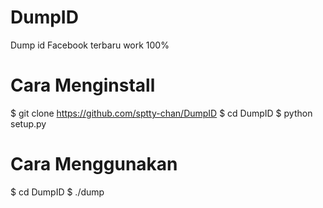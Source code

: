 # DumpID
Dump id Facebook terbaru work 100%

# Cara Menginstall
$ git clone https://github.com/sptty-chan/DumpID
$ cd DumpID
$ python setup.py

# Cara Menggunakan
$ cd DumpID
$ ./dump
